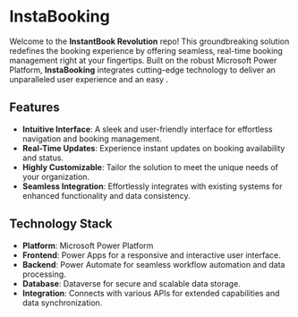 # InstaBooking


Welcome to the **InstantBook Revolution** repo! 
This groundbreaking solution redefines the booking experience by offering seamless, real-time booking management right at your fingertips. 
Built on the robust Microsoft Power Platform, **InstaBooking** integrates cutting-edge technology to deliver an unparalleled user experience and an easy .

## Features
- **Intuitive Interface**: A sleek and user-friendly interface for effortless navigation and booking management.
- **Real-Time Updates**: Experience instant updates on booking availability and status.
- **Highly Customizable**: Tailor the solution to meet the unique needs of your organization.
- **Seamless Integration**: Effortlessly integrates with existing systems for enhanced functionality and data consistency.

## Technology Stack
- **Platform**: Microsoft Power Platform
- **Frontend**: Power Apps for a responsive and interactive user interface.
- **Backend**: Power Automate for seamless workflow automation and data processing.
- **Database**: Dataverse for secure and scalable data storage.
- **Integration**: Connects with various APIs for extended capabilities and data synchronization.
